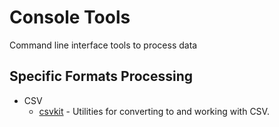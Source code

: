 # Console Tools

Command line interface tools to process data

## Specific Formats Processing

* CSV
    * [csvkit](https://github.com/onyxfish/csvkit) - Utilities for converting to and working with CSV.

